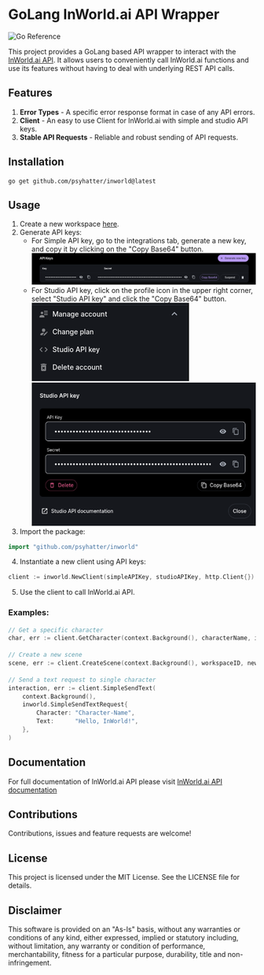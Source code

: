 # GoLang InWorld.ai API Wrapper

![Go Reference](https://pkg.go.dev/badge/github.com/psyhatter/inworld.svg)

This project provides a GoLang based API wrapper to interact with the [InWorld.ai API](https://docs.inworld.ai/).
It allows users to conveniently call InWorld.ai functions and use its features without having to deal with underlying
REST API calls.

## Features

1. **Error Types** - A specific error response format in case of any API errors.
2. **Client** - An easy to use Client for InWorld.ai with simple and studio API keys.
3. **Stable API Requests** - Reliable and robust sending of API requests.

## Installation

```shell
go get github.com/psyhatter/inworld@latest
```

## Usage

1. Create a new workspace [here](https://studio.inworld.ai/workspaces).
2. Generate API keys:
    - For Simple API key, go to the integrations tab, generate a new key, and copy it by clicking on the "Copy Base64" button.
      ![simple-api-key.png](images/simple-api-key.png)
    - For Studio API key, click on the profile icon in the upper right corner, select "Studio API key" and click the "Copy Base64" button.
      ![images/profile.png](images/profile.png)
      ![images/studio-api-key.png](images/studio-api-key.png)
3. Import the package:
```go
import "github.com/psyhatter/inworld"
```
4. Instantiate a new client using API keys:
```go
client := inworld.NewClient(simpleAPIKey, studioAPIKey, http.Client{})
```
5. Use the client to call InWorld.ai API.

### Examples:
```go
// Get a specific character
char, err := client.GetCharacter(context.Background(), characterName, inworld.CharacterItemViewWithMeta)

// Create a new scene
scene, err := client.CreateScene(context.Background(), workspaceID, newScene)

// Send a text request to single character
interaction, err := client.SimpleSendText(
    context.Background(),
    inworld.SimpleSendTextRequest{
        Character: "Character-Name",
        Text:      "Hello, InWorld!",
    },
)
```

## Documentation

For full documentation of InWorld.ai API please visit [InWorld.ai API documentation](https://docs.inworld.ai/)

## Contributions

Contributions, issues and feature requests are welcome!

## License

This project is licensed under the MIT License. See the LICENSE file for details.

## Disclaimer

This software is provided on an "As-Is" basis, without any warranties or conditions of any kind, either expressed,
implied or statutory including, without limitation, any warranty or condition of performance, merchantability, fitness
for a particular purpose, durability, title and non-infringement.